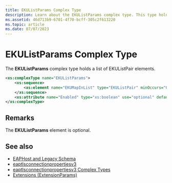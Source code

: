 ```yaml
---
title: EKUListParams Complex Type
description: Learn about the EKUListParams complex type. This type holds a list of EKUListPair elements.
ms.assetid: 46d713b9-6701-4f70-bcff-305c2f613220
ms.topic: article
ms.date: 07/07/2023
---
```


# EKUListParams Complex Type

The **EKUListParams** complex type holds a list of EKUListPair elements.

```XML
<xs:complexType name="EKUListParams">
    <xs:sequence>
        <xs:element name="EKUMapInList" type="EKUListPair" minOccurs="0" maxOccurs="unbounded" />
    </xs:sequence>
    <xs:attribute name="Enabled" type="xs:boolean" use="optional" default="false"/>
</xs:complexType>
```

## Remarks

The **EKUListParams** element is optional.

## See also

- [EAPHost and Legacy Schema](eaphost-schemas.md)
- [eaptlsconnectionpropertiesv3](eaptlsconnectionpropertiesv3schema-schema.md)
- [eaptlsconnectionpropertiesv3 Complex Types](eaptlsconnectionpropertiesv3schema-complex-types.md)
- [Extensions (ExtensionParams)](eaptlsconnectionpropertiesv3schema-extensions-extensionparams-element.md)
